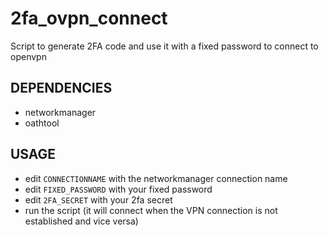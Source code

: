# 2fa_ovpn_connect

Script to generate 2FA code and use it with a fixed password to connect to openvpn

## DEPENDENCIES

* networkmanager
* oathtool

## USAGE

* edit `CONNECTIONNAME` with the networkmanager connection name
* edit `FIXED_PASSWORD` with your fixed password
* edit `2FA_SECRET` with your 2fa secret
* run the script (it will connect when the VPN connection is not established and vice versa)
